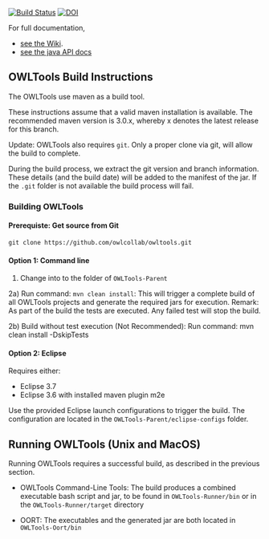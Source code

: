 [![Build Status](https://travis-ci.org/owlcollab/owltools.svg?branch=master)](https://travis-ci.org/owlcollab/owltools)
[![DOI](https://zenodo.org/badge/13996/owlcollab/owltools.svg)](https://zenodo.org/badge/latestdoi/13996/owlcollab/owltools)

For full documentation, 

 * [see the Wiki](https://github.com/owlcollab/owltools/wiki).
 * [see the java API docs](https://owlcollab.github.io/owltools)

## OWLTools Build Instructions

The OWLTools use maven as a build tool. 

These instructions assume that a valid maven installation is available. The recommended maven version is 3.0.x, whereby x denotes the latest release for this branch. 

Update: OWLTools also requires `git`. Only a proper clone via git, will allow the build to complete.

During the build process, we extract the git version and branch information. These details (and the build date) will be added to the manifest of the jar. If the `.git` folder is not available the build process will fail.

### Building OWLTools

#### Prerequiste: Get source from Git

`git clone https://github.com/owlcollab/owltools.git`

#### Option 1: Command line

1) Change into to the folder of `OWLTools-Parent`

2a) Run command: `mvn clean install`: This will trigger a complete build of all OWLTools projects and generate the required jars for execution. Remark: As part of the build the tests are executed. Any failed test will stop the build.

2b) Build without test execution (Not Recommended): Run command: mvn clean install -DskipTests
  
#### Option 2: Eclipse

Requires either: 
* Eclipse 3.7
* Eclipse 3.6 with installed maven plugin m2e

Use the provided Eclipse launch configurations to trigger the build. The configuration are located in the `OWLTools-Parent/eclipse-configs` folder.


## Running OWLTools (Unix and MacOS)

Running OWLTools requires a successful build, as described in the previous section.
 
+ OWLTools Command-Line Tools: The build produces a combined executable bash script and jar, to be found in `OWLTools-Runner/bin`
or in the `OWLTools-Runner/target` directory

+ OORT: The executables and the generated jar are both located in `OWLTools-Oort/bin`
